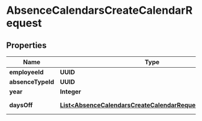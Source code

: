 

# AbsenceCalendarsCreateCalendarRequest


## Properties

| Name | Type | Description | Notes |
|------------ | ------------- | ------------- | -------------|
|**employeeId** | **UUID** |  |  |
|**absenceTypeId** | **UUID** |  |  |
|**year** | **Integer** |  |  |
|**daysOff** | [**List&lt;AbsenceCalendarsCreateCalendarRequestDaysOffInner&gt;**](AbsenceCalendarsCreateCalendarRequestDaysOffInner.md) | array of AbsenceCalendarDayOff |  |




